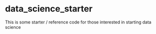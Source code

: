# data_science_starter
This is some starter / reference code for those interested in starting data science
